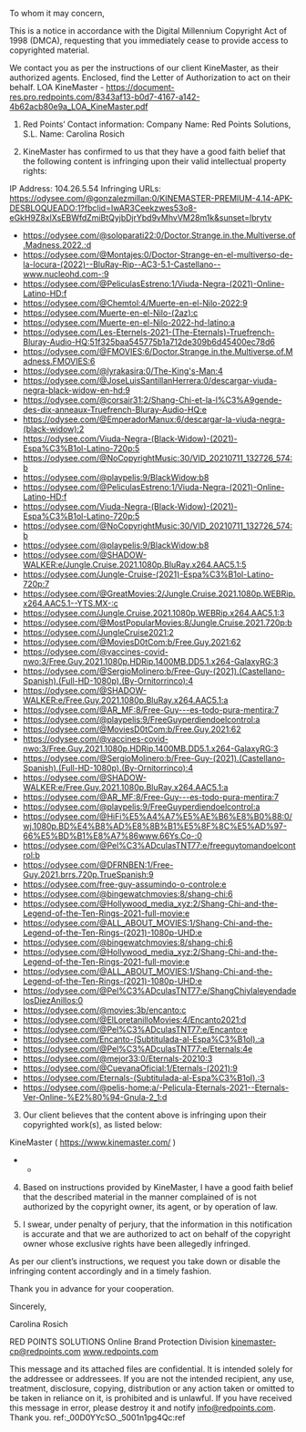 To whom it may concern,

This is a notice in accordance with the Digital Millennium Copyright Act of 1998 (DMCA), requesting that you immediately cease to provide access to copyrighted material.

We contact you as per the instructions of our client KineMaster, as their authorized agents. Enclosed, find the Letter of Authorization to act on their behalf. LOA KineMaster - https://document-res.pro.redpoints.com/8343af13-b0d7-4167-a142-4b62acb80e9a_LOA_KineMaster.pdf


1) Red Points’ Contact information:
Company Name: Red Points Solutions, S.L.
Name: Carolina Rosich
<personal information redacted>

2) KineMaster has confirmed to us that they have a good faith belief that the following content is infringing upon their valid intellectual property rights:

IP Address: 104.26.5.54
Infringing URLs:
https://odysee.com/@gonzalezmillan:0/KINEMASTER-PREMIUM-4.14-APK-DESBLOQUEADO:1?fbclid=IwAR3Ceekzwes53o8-eGkH9Z8xlXsEBWfdZmiBtQyjbDjrYbd9vMhvVM28m1k&sunset=lbrytv

- https://odysee.com/@soloparati22:0/Doctor.Strange.in.the.Multiverse.of.Madness.2022.:d
- https://odysee.com/@Montajes:0/Doctor-Strange-en-el-multiverso-de-la-locura-(2022)--BluRay-Rip--AC3-5.1-Castellano--www.nucleohd.com-:9
- https://odysee.com/@PeliculasEstreno:1/Viuda-Negra-(2021)-Online-Latino-HD:f
- https://odysee.com/@Chemtol:4/Muerte-en-el-Nilo-2022:9
- https://odysee.com/Muerte-en-el-Nilo-(2az):c
- https://odysee.com/Muerte-en-el-Nilo-2022-hd-latino:a
- https://odysee.com/Les-Eternels-2021-(The-Eternals)-Truefrench-Bluray-Audio-HQ:51f325baa545775b1a712de309b6d45400ec78d6
- https://odysee.com/@FMOVIES:6/Doctor.Strange.in.the.Multiverse.of.Madness.FMOVIES:6
- https://odysee.com/@lyrakasira:0/The-King's-Man:4
- https://odysee.com/@JoseLuisSantillanHerrera:0/descargar-viuda-negra-black-widow-en-hd:9
- https://odysee.com/@corsair31:2/Shang-Chi-et-la-l%C3%A9gende-des-dix-anneaux-Truefrench-Bluray-Audio-HQ:e
- https://odysee.com/@EmperadorManux:6/descargar-la-viuda-negra-(black-widow):2
- https://odysee.com/Viuda-Negra-(Black-Widow)-(2021)-Espa%C3%B1ol-Latino-720p:5
- https://odysee.com/@NoCopyrightMusic:30/VID_20210711_132726_574:b
- https://odysee.com/@playpelis:9/BlackWidow:b8
- https://odysee.com/@PeliculasEstreno:1/Viuda-Negra-(2021)-Online-Latino-HD:f
- https://odysee.com/Viuda-Negra-(Black-Widow)-(2021)-Espa%C3%B1ol-Latino-720p:5
- https://odysee.com/@NoCopyrightMusic:30/VID_20210711_132726_574:b
- https://odysee.com/@playpelis:9/BlackWidow:b8
- https://odysee.com/@SHADOW-WALKER:e/Jungle.Cruise.2021.1080p.BluRay.x264.AAC5.1:5
- https://odysee.com/Jungle-Cruise-(2021)-Espa%C3%B1ol-Latino-720p:7
- https://odysee.com/@GreatMovies:2/Jungle.Cruise.2021.1080p.WEBRip.x264.AAC5.1--YTS.MX-:c
- https://odysee.com/Jungle.Cruise.2021.1080p.WEBRip.x264.AAC5.1:3
- https://odysee.com/@MostPopularMovies:8/Jungle.Cruise.2021.720p:b
- https://odysee.com/JungleCruise2021:2
- https://odysee.com/@MoviesD0tCom:b/Free.Guy.2021:62
- https://odysee.com/@vaccines-covid-nwo:3/Free.Guy.2021.1080p.HDRip.1400MB.DD5.1.x264-GalaxyRG:3
- https://odysee.com/@SergioMolinero:b/Free-Guy-(2021).(Castellano-Spanish).(Full-HD-1080p).(By-Ornitorrinco):4
- https://odysee.com/@SHADOW-WALKER:e/Free.Guy.2021.1080p.BluRay.x264.AAC5.1:a
- https://odysee.com/@AR_MF:8/Free-Guy---es-todo-pura-mentira:7
- https://odysee.com/@playpelis:9/FreeGuyperdiendoelcontrol:a
- https://odysee.com/@MoviesD0tCom:b/Free.Guy.2021:62
- https://odysee.com/@vaccines-covid-nwo:3/Free.Guy.2021.1080p.HDRip.1400MB.DD5.1.x264-GalaxyRG:3
- https://odysee.com/@SergioMolinero:b/Free-Guy-(2021).(Castellano-Spanish).(Full-HD-1080p).(By-Ornitorrinco):4
- https://odysee.com/@SHADOW-WALKER:e/Free.Guy.2021.1080p.BluRay.x264.AAC5.1:a
- https://odysee.com/@AR_MF:8/Free-Guy---es-todo-pura-mentira:7
- https://odysee.com/@playpelis:9/FreeGuyperdiendoelcontrol:a
- https://odysee.com/@HiFi%E5%A4%A7%E5%AE%B6%E8%B0%88:0/wj.1080p.BD%E4%B8%AD%E8%8B%B1%E5%8F%8C%E5%AD%97-66%E5%BD%B1%E8%A7%86www.66Ys.Co-:0
- https://odysee.com/@Pel%C3%ADculasTNT77:e/freeguytomandoelcontrol:b
- https://odysee.com/@DFRNBEN:1/Free-Guy.2021.brrs.720p.TrueSpanish:9
- https://odysee.com/free-guy-assumindo-o-controle:e
- https://odysee.com/@bingewatchmovies:8/shang-chi:6
- https://odysee.com/@Hollywood_media_xyz:2/Shang-Chi-and-the-Legend-of-the-Ten-Rings-2021-full-movie:e
- https://odysee.com/@ALL_ABOUT_MOVIES:1/Shang-Chi-and-the-Legend-of-the-Ten-Rings-(2021)-1080p-UHD:e
- https://odysee.com/@bingewatchmovies:8/shang-chi:6
- https://odysee.com/@Hollywood_media_xyz:2/Shang-Chi-and-the-Legend-of-the-Ten-Rings-2021-full-movie:e
- https://odysee.com/@ALL_ABOUT_MOVIES:1/Shang-Chi-and-the-Legend-of-the-Ten-Rings-(2021)-1080p-UHD:e
- https://odysee.com/@Pel%C3%ADculasTNT77:e/ShangChiylaleyendadelosDiezAnillos:0
- https://odysee.com/@movies:3b/encanto:c
- https://odysee.com/@ElLoretanilloMovies:4/Encanto2021:d
- https://odysee.com/@Pel%C3%ADculasTNT77:e/Encanto:e
- https://odysee.com/Encanto-(Subtitulada-al-Espa%C3%B1ol).:a
- https://odysee.com/@Pel%C3%ADculasTNT77:e/Eternals:4e
- https://odysee.com/@mejor33:0/Eternals-20210:3
- https://odysee.com/@CuevanaOficial:1/Eternals-(2021):9
- https://odysee.com/Eternals-(Subtitulada-al-Espa%C3%B1ol).:3
- https://odysee.com/@pelis-home:a/-Pelicula-Eternals-2021--Eternals-Ver-Online-%E2%80%94-Gnula-2_1:d


3) Our client believes that the content above is infringing upon their copyrighted work(s), as listed below:

KineMaster ( https://www.kinemaster.com/ )
- -

4) Based on instructions provided by KineMaster, I have a good faith belief that the described material in the manner complained of is not authorized by the copyright owner, its agent, or by operation of law.

5) I swear, under penalty of perjury, that the information in this notification is accurate and that we are authorized to act on behalf of the copyright owner whose exclusive rights have been allegedly infringed.

As per our client’s instructions, we request you take down or disable the infringing content accordingly and in a timely fashion.

Thank you in advance for your cooperation.

Sincerely,

Carolina Rosich

RED POINTS SOLUTIONS
Online Brand Protection Division
kinemaster-cp@redpoints.com
www.redpoints.com

This message and its attached files are confidential. It is intended solely for the addressee or addressees. If you are not the intended recipient, any use, treatment, disclosure, copying, distribution or any action taken or omitted to be taken in reliance on it, is prohibited and is unlawful. If you have received this message in error, please destroy it and notify info@redpoints.com. Thank you.
ref:_00D0YYcSO._5001n1pg4Qc:ref 
